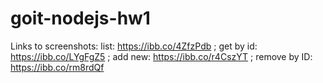 # goit-nodejs-hw1

Links to screenshots: list: https://ibb.co/4ZfzPdb ; get by id: https://ibb.co/LYgFgZ5 ; add new: https://ibb.co/r4CszYT ; remove by ID: https://ibb.co/rm8rdQf
